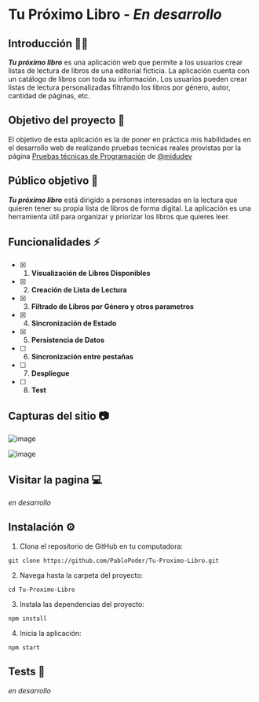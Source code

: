# Tu Próximo Libro - _En desarrollo_

## Introducción 👋🏻

***Tu próximo libro*** es una aplicación web que permite a los usuarios crear listas de lectura de libros de una editorial ficticia. La aplicación cuenta con un catálogo de libros con toda su información. Los usuarios pueden crear listas de lectura personalizadas filtrando los libros por género, autor, cantidad de páginas, etc.

## Objetivo del proyecto 🎯

El objetivo de esta aplicación es la de poner en práctica mis habilidades en el desarrollo web de realizando pruebas tecnicas reales provistas por la página [Pruebas técnicas de Programación](https://pruebastecnicas.com) de [@midudev](https://github.com/midudev/midudev)

## Público objetivo 👥

***Tu próximo libro*** está dirigido a personas interesadas en la lectura que quieren tener su propia lista de libros de forma digital. La aplicación es una herramienta útil para organizar y priorizar los libros que quieres leer.

## Funcionalidades ⚡

- [x] 1. **Visualización de Libros Disponibles**
- [x] 2. **Creación de Lista de Lectura**
- [x] 3. **Filtrado de Libros por Género y otros parametros**
- [x] 4. **Sincronización de Estado**
- [x] 5. **Persistencia de Datos**
- [ ] 6. **Sincronización entre pestañas**
- [ ] 7. **Despliegue**
- [ ] 8. **Test**

## Capturas del sitio 📷

![image](https://github.com/PabloPoder/Tu-Proximo-Libro/assets/50326883/2321ccd0-e55f-41ef-ae07-f53930859b2f)

![image](https://github.com/PabloPoder/Tu-Proximo-Libro/assets/50326883/e84d9fcb-ef8d-4f85-8f0d-7e75c813ea8f)

## Visitar la pagina 💻
_en desarrollo_

## Instalación ⚙️
1. Clona el repositorio de GitHub en tu computadora:
```
git clone https://github.com/PabloPoder/Tu-Proximo-Libro.git
```

2. Navega hasta la carpeta del proyecto:
```
cd Tu-Proximo-Libro
```

3. Instala las dependencias del proyecto:
```
npm install
```

4. Inicia la aplicación:
```
npm start
```

## Tests 🧪
_en desarrollo_
